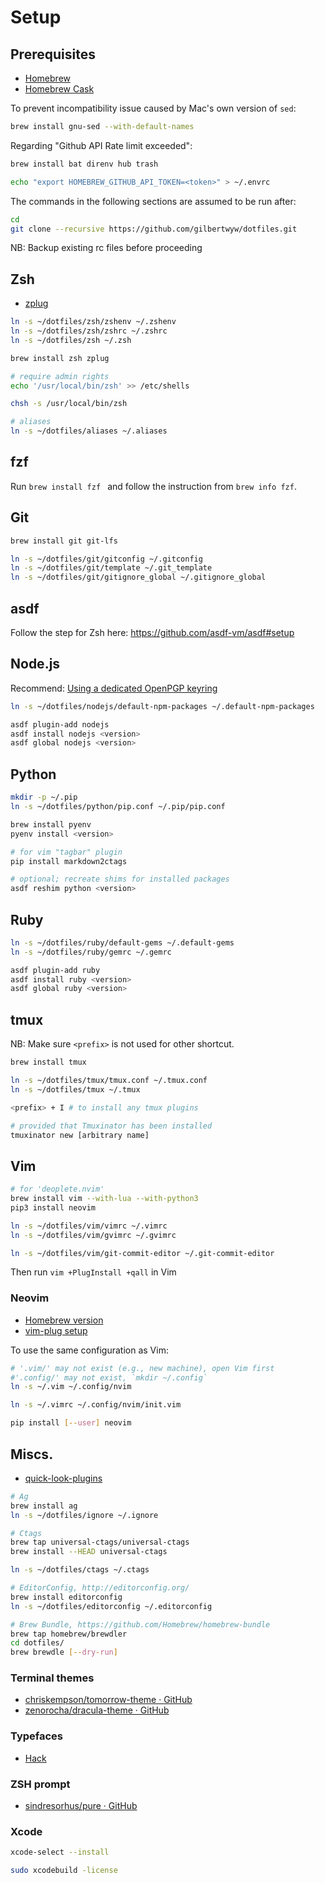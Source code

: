 # Setup

## Prerequisites

- [Homebrew](http://brew.sh/)
- [Homebrew Cask](https://caskroom.github.io/)

To prevent incompatibility issue caused by Mac's own version of `sed`:

```sh
brew install gnu-sed --with-default-names
```

Regarding "Github API Rate limit exceeded":

```sh
brew install bat direnv hub trash

echo "export HOMEBREW_GITHUB_API_TOKEN=<token>" > ~/.envrc
```

The commands in the following sections are assumed to be run after:

```sh
cd
git clone --recursive https://github.com/gilbertwyw/dotfiles.git
```

NB: Backup existing rc files before proceeding

## Zsh

- [zplug](https://github.com/zplug/zplug)

```sh
ln -s ~/dotfiles/zsh/zshenv ~/.zshenv
ln -s ~/dotfiles/zsh/zshrc ~/.zshrc
ln -s ~/dotfiles/zsh ~/.zsh

brew install zsh zplug

# require admin rights
echo '/usr/local/bin/zsh' >> /etc/shells

chsh -s /usr/local/bin/zsh

# aliases
ln -s ~/dotfiles/aliases ~/.aliases
```

## fzf

Run `brew install fzf ` and follow the instruction from `brew info fzf`.

## Git

```sh
brew install git git-lfs

ln -s ~/dotfiles/git/gitconfig ~/.gitconfig
ln -s ~/dotfiles/git/template ~/.git_template
ln -s ~/dotfiles/git/gitignore_global ~/.gitignore_global
```

## asdf

Follow the step for Zsh here: https://github.com/asdf-vm/asdf#setup

## Node.js

Recommend: [Using a dedicated OpenPGP keyring](https://github.com/asdf-vm/asdf-nodejs#using-a-dedicated-openpgp-keyring)

```sh
ln -s ~/dotfiles/nodejs/default-npm-packages ~/.default-npm-packages

asdf plugin-add nodejs
asdf install nodejs <version>
asdf global nodejs <version>
```

## Python

```sh
mkdir -p ~/.pip
ln -s ~/dotfiles/python/pip.conf ~/.pip/pip.conf
```

```sh
brew install pyenv
pyenv install <version>

# for vim "tagbar" plugin
pip install markdown2ctags

# optional; recreate shims for installed packages
asdf reshim python <version>
```

## Ruby

```sh
ln -s ~/dotfiles/ruby/default-gems ~/.default-gems
ln -s ~/dotfiles/ruby/gemrc ~/.gemrc

asdf plugin-add ruby
asdf install ruby <version>
asdf global ruby <version>
```

## tmux

NB: Make sure `<prefix>` is not used for other shortcut.

```sh
brew install tmux

ln -s ~/dotfiles/tmux/tmux.conf ~/.tmux.conf
ln -s ~/dotfiles/tmux ~/.tmux

<prefix> + I # to install any tmux plugins

# provided that Tmuxinator has been installed
tmuxinator new [arbitrary name]
```

## Vim

```sh
# for 'deoplete.nvim'
brew install vim --with-lua --with-python3
pip3 install neovim

ln -s ~/dotfiles/vim/vimrc ~/.vimrc
ln -s ~/dotfiles/vim/gvimrc ~/.gvimrc

ln -s ~/dotfiles/vim/git-commit-editor ~/.git-commit-editor
```

Then run `vim +PlugInstall +qall` in Vim

### Neovim 

- [Homebrew version](https://github.com/neovim/homebrew-neovim/blob/master/README.md)
- [vim-plug setup](https://github.com/junegunn/vim-plug#neovim)

To use the same configuration as Vim:

```sh
# '.vim/' may not exist (e.g., new machine), open Vim first
#'.config/' may not exist, `mkdir ~/.config`
ln -s ~/.vim ~/.config/nvim

ln -s ~/.vimrc ~/.config/nvim/init.vim

pip install [--user] neovim
```

## Miscs.

- [quick-look-plugins](https://github.com/sindresorhus/quick-look-plugins#install-all)

```sh
# Ag
brew install ag
ln -s ~/dotfiles/ignore ~/.ignore

# Ctags
brew tap universal-ctags/universal-ctags
brew install --HEAD universal-ctags

ln -s ~/dotfiles/ctags ~/.ctags

# EditorConfig, http://editorconfig.org/
brew install editorconfig
ln -s ~/dotfiles/editorconfig ~/.editorconfig

# Brew Bundle, https://github.com/Homebrew/homebrew-bundle
brew tap homebrew/brewdler
cd dotfiles/
brew brewdle [--dry-run]
```

### Terminal themes

- [chriskempson/tomorrow-theme · GitHub](https://github.com/chriskempson/tomorrow-theme)
- [zenorocha/dracula-theme · GitHub](https://github.com/zenorocha/dracula-theme)

### Typefaces

- [Hack](https://github.com/chrissimpkins/Hack#os-x)

### ZSH prompt

- [sindresorhus/pure · GitHub](https://github.com/sindresorhus/pure)

### Xcode

```sh
xcode-select --install

sudo xcodebuild -license
```
